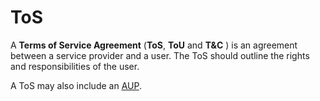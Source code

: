 # ToS

A **Terms of Service Agreement** (**ToS**, **ToU** and **T&C** ) is an agreement
between a service provider and a user. The ToS should outline the rights and
responsibilities of the user.

A ToS may also include an [AUP](./aup.md).

